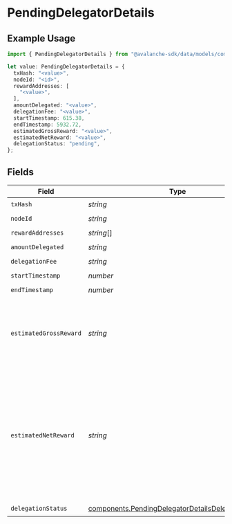 # PendingDelegatorDetails

## Example Usage

```typescript
import { PendingDelegatorDetails } from "@avalanche-sdk/data/models/components";

let value: PendingDelegatorDetails = {
  txHash: "<value>",
  nodeId: "<id>",
  rewardAddresses: [
    "<value>",
  ],
  amountDelegated: "<value>",
  delegationFee: "<value>",
  startTimestamp: 615.38,
  endTimestamp: 5932.72,
  estimatedGrossReward: "<value>",
  estimatedNetReward: "<value>",
  delegationStatus: "pending",
};
```

## Fields

| Field                                                                                                                                               | Type                                                                                                                                                | Required                                                                                                                                            | Description                                                                                                                                         |
| --------------------------------------------------------------------------------------------------------------------------------------------------- | --------------------------------------------------------------------------------------------------------------------------------------------------- | --------------------------------------------------------------------------------------------------------------------------------------------------- | --------------------------------------------------------------------------------------------------------------------------------------------------- |
| `txHash`                                                                                                                                            | *string*                                                                                                                                            | :heavy_check_mark:                                                                                                                                  | N/A                                                                                                                                                 |
| `nodeId`                                                                                                                                            | *string*                                                                                                                                            | :heavy_check_mark:                                                                                                                                  | N/A                                                                                                                                                 |
| `rewardAddresses`                                                                                                                                   | *string*[]                                                                                                                                          | :heavy_check_mark:                                                                                                                                  | N/A                                                                                                                                                 |
| `amountDelegated`                                                                                                                                   | *string*                                                                                                                                            | :heavy_check_mark:                                                                                                                                  | N/A                                                                                                                                                 |
| `delegationFee`                                                                                                                                     | *string*                                                                                                                                            | :heavy_check_mark:                                                                                                                                  | N/A                                                                                                                                                 |
| `startTimestamp`                                                                                                                                    | *number*                                                                                                                                            | :heavy_check_mark:                                                                                                                                  | N/A                                                                                                                                                 |
| `endTimestamp`                                                                                                                                      | *number*                                                                                                                                            | :heavy_check_mark:                                                                                                                                  | N/A                                                                                                                                                 |
| `estimatedGrossReward`                                                                                                                              | *string*                                                                                                                                            | :heavy_check_mark:                                                                                                                                  | Estimated total rewards that will be distributed for the successful delegation.                                                                     |
| `estimatedNetReward`                                                                                                                                | *string*                                                                                                                                            | :heavy_check_mark:                                                                                                                                  | Estimated net rewards that will be distributed to the delegator after deducting delegation fee from the gross reward for the successful delegation. |
| `delegationStatus`                                                                                                                                  | [components.PendingDelegatorDetailsDelegationStatus](../../models/components/pendingdelegatordetailsdelegationstatus.md)                            | :heavy_check_mark:                                                                                                                                  | N/A                                                                                                                                                 |